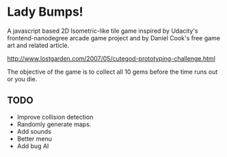 <h1>Lady Bumps!</h1>

A javascript based 2D Isometric-like tile game inspired by Udacity's frontend-nanodegree arcade game project and by Daniel Cook's free game art and related article.

http://www.lostgarden.com/2007/05/cutegod-prototyping-challenge.html

The objective of the game is to collect all 10 gems before the time runs out or you die.

<h2>TODO</h2>
<ul>
<li> Improve collision detection</li>
<li> Randomly generate maps.</li>
<li>
    Add sounds
</li>
<li>
    Better menu
</li>
<li>
    Add bug AI
</li>
</ul>








